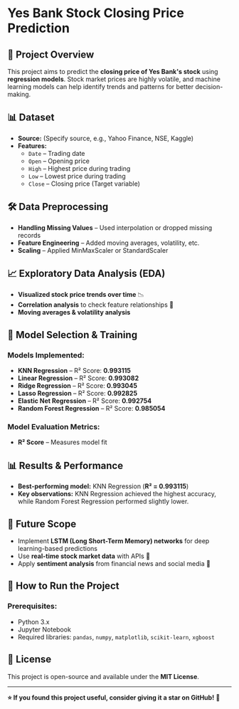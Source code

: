 # Yes Bank Stock Closing Price Prediction

## 📌 Project Overview

This project aims to predict the **closing price of Yes Bank's stock** using **regression models**. Stock market prices are highly volatile, and machine learning models can help identify trends and patterns for better decision-making.

## 📊 Dataset

- **Source:** (Specify source, e.g., Yahoo Finance, NSE, Kaggle)
- **Features:**
  - `Date` – Trading date
  - `Open` – Opening price
  - `High` – Highest price during trading
  - `Low` – Lowest price during trading
  - `Close` – Closing price (Target variable)

## 🛠 Data Preprocessing

- **Handling Missing Values** – Used interpolation or dropped missing records
- **Feature Engineering** – Added moving averages, volatility, etc.
- **Scaling** – Applied MinMaxScaler or StandardScaler

## 📈 Exploratory Data Analysis (EDA)

- **Visualized stock price trends over time** 📉
- **Correlation analysis** to check feature relationships 🔗
- **Moving averages & volatility analysis**

## 🤖 Model Selection & Training

### Models Implemented:

- **KNN Regression** – R² Score: **0.993115**
- **Linear Regression** – R² Score: **0.993082**
- **Ridge Regression** – R² Score: **0.993045**
- **Lasso Regression** – R² Score: **0.992825**
- **Elastic Net Regression** – R² Score: **0.992754**
- **Random Forest Regression** – R² Score: **0.985054**

### Model Evaluation Metrics:

- **R² Score** – Measures model fit


## 📊 Results & Performance

- **Best-performing model:** KNN Regression (**R² = 0.993115**)
- **Key observations:** KNN Regression achieved the highest accuracy, while Random Forest Regression performed slightly lower.

## 🔮 Future Scope

- Implement **LSTM (Long Short-Term Memory) networks** for deep learning-based predictions
- Use **real-time stock market data** with APIs 📡
- Apply **sentiment analysis** from financial news and social media 📰

## 🚀 How to Run the Project

### Prerequisites:

- Python 3.x
- Jupyter Notebook
- Required libraries: `pandas`, `numpy`, `matplotlib`, `scikit-learn`, `xgboost`

## 📜 License

This project is open-source and available under the **MIT License**.

---

**⭐ If you found this project useful, consider giving it a star on GitHub!** 🌟

